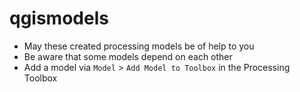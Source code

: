 # qgismodels

- May these created processing models be of help to you
- Be aware that some models depend on each other
- Add a model via `Model` > `Add Model to Toolbox` in the Processing Toolbox

<!--
<img src="images/find-outliers.png" width="100%" style="max-width:54%">

![](images/find-outliers.png)
-->
<!--
- [Find Outliers](find-outliers.model3)
- -->